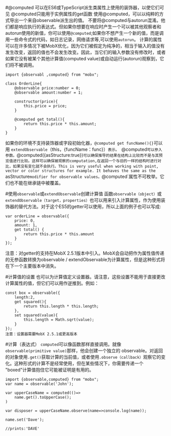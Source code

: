 #@computed
可以在ES6或TypeScript派生类属性上使用的装饰器，以使它们可见
@computed只能用于实例属性的get函数
使用@computed，可以以纯粹的方式导出一个来自observable派生出的值。
不要将@computed与autorun混淆。他们都是响应执行的表达式。但如果你想要在响应时产生一个可以被其他观察者和autorun使用的新值，你可以使用`@computed`;如果你不想产生一个新的值，而是调用一些命令式的代码，如日志记录，网络请求等,可以使用`autorun`。
计算的属性可以在许多情况下被MobX优化，因为它们被假定为纯净的，相当于输入的值没有发生改变，返回的值也不会发生改变。因此，当它们的输入参数没有修改时，或者如果它没有被某个其他计算值(computed value)或自动运行(autorun)观察到，它们将不被调用。

```
import {observabl ,computed} from "mobx";

class OrderLine{
	@observable price:number = 0;
	@observable amount:number = 1;

	constructor(price){
		this.price = price;
	}

	@computed get total(){
		return this.price * this.amount;
	}
}
```

如果你的环境不支持装饰器或字段初始化器，`@computed get funcName(){}`可以用 `extendObservable`（this，{funcName：func}）`表示。
`@computed`可以参入参数。`@computed({asStructure:true})`可以确保推导的结果在结构上比较而不是与其预览值进行比较。这样可以确保被观察的computation,在返回一个与旧的一样的结构时进行对比，如果没有变化就不会执行。This is very useful when working with point, vector or color structures for example. It behaves the same as the `asStructure` modifier for observable values。
`@computed`属性不可枚举。它们也不能在继承链中被覆盖。

#使用`observable`或`extendObservable`创建计算值
函数`observable（object）`或`extendObservable（target，properties）`也可以用来引入计算属性，作为使用装饰器的替代方法。对于这个ES5的getter可以使用，所以上面的例子也可以写成:

```
var orderLine = observable({
    price: 0,
    amount: 1,
    get total() {
        return this.price * this.amount
    }
});
```

注意：对getter的支持在MobX 2.5.1版本中引入。MobX会自动把作为属性值传递的无参函数转换为observable / extendObservable为计算属性，但是这种形式将在下一个主要版本中消失。

#计算值的设置
也可以为计算值定义设置器。请注意，这些设置不能用于直接更改计算属性的值，但它们可以用作逆推到。例如：
```
const box = observable({
	length:2,
	get squared(){
		return this.length * this.length;
	},
	set squared(value){
		this.length = Math.sqrt(value);
	}
});
注意：设置器需要MobX 2.5.1或更高版本
```

#计算（表达式）
`computed`可以像函数那样直接调用。就像`observable(primitive value)`那样，他会创建一个独立的 observable。对返回的对象使用`.get()`获取计算的当前值，或者使用`.observe（callback）`观察它的变化。这种形式的计算不是经常使用，但在某些情况下，你需要传递一个 "boxed"计算值抱住它可能被证明是有用的。

```
import {observable,computed} from "mobx";
var name = observable('John');

var upperCaseName = computed(()=>
	name.get().toUpperCase();
)

var disposer = upperCaseName.observe(name=>console.log(name));

name.set('Dave');

//prints:'DAVE'

```